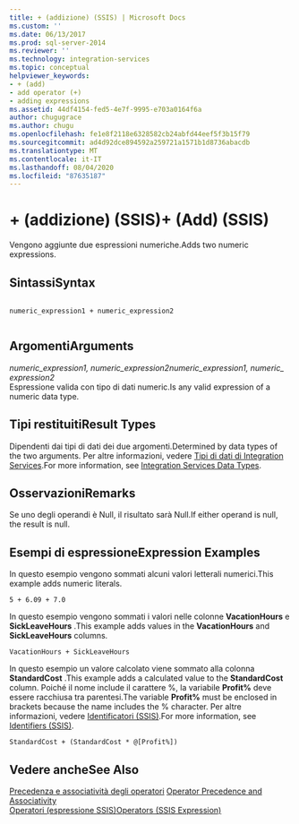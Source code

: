 ```yaml
---
title: + (addizione) (SSIS) | Microsoft Docs
ms.custom: ''
ms.date: 06/13/2017
ms.prod: sql-server-2014
ms.reviewer: ''
ms.technology: integration-services
ms.topic: conceptual
helpviewer_keywords:
- + (add)
- add operator (+)
- adding expressions
ms.assetid: 44df4154-fed5-4e7f-9995-e703a0164f6a
author: chugugrace
ms.author: chugu
ms.openlocfilehash: fe1e8f2118e6328582cb24abfd44eef5f3b15f79
ms.sourcegitcommit: ad4d92dce894592a259721a1571b1d8736abacdb
ms.translationtype: MT
ms.contentlocale: it-IT
ms.lasthandoff: 08/04/2020
ms.locfileid: "87635187"
---
```

# <a name="-add-ssis"></a><span data-ttu-id="3526e-102">+ (addizione) (SSIS)</span><span class="sxs-lookup"><span data-stu-id="3526e-102">+ (Add) (SSIS)</span></span>
  <span data-ttu-id="3526e-103">Vengono aggiunte due espressioni numeriche.</span><span class="sxs-lookup"><span data-stu-id="3526e-103">Adds two numeric expressions.</span></span>  
  
## <a name="syntax"></a><span data-ttu-id="3526e-104">Sintassi</span><span class="sxs-lookup"><span data-stu-id="3526e-104">Syntax</span></span>  
  
```  
  
numeric_expression1 + numeric_expression2  
  
```  
  
## <a name="arguments"></a><span data-ttu-id="3526e-105">Argomenti</span><span class="sxs-lookup"><span data-stu-id="3526e-105">Arguments</span></span>  
 <span data-ttu-id="3526e-106">*numeric_expression1, numeric_expression2*</span><span class="sxs-lookup"><span data-stu-id="3526e-106">*numeric_expression1, numeric_ expression2*</span></span>  
 <span data-ttu-id="3526e-107">Espressione valida con tipo di dati numeric.</span><span class="sxs-lookup"><span data-stu-id="3526e-107">Is any valid expression of a numeric data type.</span></span>  
  
## <a name="result-types"></a><span data-ttu-id="3526e-108">Tipi restituiti</span><span class="sxs-lookup"><span data-stu-id="3526e-108">Result Types</span></span>  
 <span data-ttu-id="3526e-109">Dipendenti dai tipi di dati dei due argomenti.</span><span class="sxs-lookup"><span data-stu-id="3526e-109">Determined by data types of the two arguments.</span></span> <span data-ttu-id="3526e-110">Per altre informazioni, vedere [Tipi di dati di Integration Services](../data-flow/integration-services-data-types.md).</span><span class="sxs-lookup"><span data-stu-id="3526e-110">For more information, see [Integration Services Data Types](../data-flow/integration-services-data-types.md).</span></span>  
  
## <a name="remarks"></a><span data-ttu-id="3526e-111">Osservazioni</span><span class="sxs-lookup"><span data-stu-id="3526e-111">Remarks</span></span>  
 <span data-ttu-id="3526e-112">Se uno degli operandi è Null, il risultato sarà Null.</span><span class="sxs-lookup"><span data-stu-id="3526e-112">If either operand is null, the result is null.</span></span>  
  
## <a name="expression-examples"></a><span data-ttu-id="3526e-113">Esempi di espressione</span><span class="sxs-lookup"><span data-stu-id="3526e-113">Expression Examples</span></span>  
 <span data-ttu-id="3526e-114">In questo esempio vengono sommati alcuni valori letterali numerici.</span><span class="sxs-lookup"><span data-stu-id="3526e-114">This example adds numeric literals.</span></span>  
  
```  
5 + 6.09 + 7.0  
```  
  
 <span data-ttu-id="3526e-115">In questo esempio vengono sommati i valori nelle colonne **VacationHours** e **SickLeaveHours** .</span><span class="sxs-lookup"><span data-stu-id="3526e-115">This example adds values in the **VacationHours** and **SickLeaveHours** columns.</span></span>  
  
```  
VacationHours + SickLeaveHours  
```  
  
 <span data-ttu-id="3526e-116">In questo esempio un valore calcolato viene sommato alla colonna **StandardCost** .</span><span class="sxs-lookup"><span data-stu-id="3526e-116">This example adds a calculated value to the **StandardCost** column.</span></span> <span data-ttu-id="3526e-117">Poiché il nome include il carattere %, la variabile **Profit%** deve essere racchiusa tra parentesi.</span><span class="sxs-lookup"><span data-stu-id="3526e-117">The variable **Profit%** must be enclosed in brackets because the name includes the % character.</span></span> <span data-ttu-id="3526e-118">Per altre informazioni, vedere [Identificatori &#40;SSIS&#41;](identifiers-ssis.md).</span><span class="sxs-lookup"><span data-stu-id="3526e-118">For more information, see [Identifiers &#40;SSIS&#41;](identifiers-ssis.md).</span></span>  
  
```  
StandardCost + (StandardCost * @[Profit%])  
```  
  
## <a name="see-also"></a><span data-ttu-id="3526e-119">Vedere anche</span><span class="sxs-lookup"><span data-stu-id="3526e-119">See Also</span></span>  
 <span data-ttu-id="3526e-120">[Precedenza e associatività degli operatori](operator-precedence-and-associativity.md) </span><span class="sxs-lookup"><span data-stu-id="3526e-120">[Operator Precedence and Associativity](operator-precedence-and-associativity.md) </span></span>  
 [<span data-ttu-id="3526e-121">Operatori &#40;espressione SSIS&#41;</span><span class="sxs-lookup"><span data-stu-id="3526e-121">Operators &#40;SSIS Expression&#41;</span></span>](operators-ssis-expression.md)  
  
  
